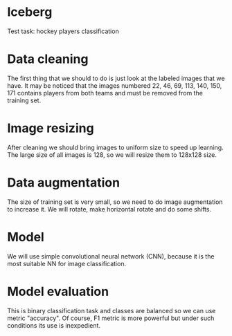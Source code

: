 # Iceberg
Test task: hockey players classification
# Data cleaning
The first thing that we should to do is just look at the labeled images that we have. It may be noticed that the images numbered 22, 46, 69, 113, 140, 150, 171 contains players from both teams and must be removed from the training set.
# Image resizing
After cleaning we should bring images to uniform size to speed up learning. The large size of all images is 128, so we will resize them to 128x128 size.
# Data augmentation
The size of training set is very small, so we need to do image augmentation to increase it. We will rotate, make horizontal rotate and do some shifts.
# Model
We will use simple convolutional neural network (CNN), because it is the most suitable NN for image classification.
# Model evaluation
This is binary classification task and classes are balanced so we can use metric "accuracy". Of course, F1 metric is more powerful but under such conditions its use is inexpedient.